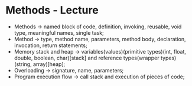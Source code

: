# Methods - Lecture 

* Methods -> named block of code, definition, invoking, reusable, void type, meaningful names, single task;
* Method -> type, method name, parameters, method body, declaration, invocation, return statements;
* Memory stack and heap -> variables(values)(primitive types)(int, float, double, boolean, char)[stack] and reference types(wrapper types)(string, array)[heap];
* Overloading -> signature, name, parameters;
* Program execution flow -> call stack and execution of pieces of code;
  
